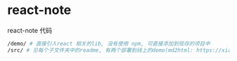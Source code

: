 # react-note
react-note 代码

```sh
/demo/ # 直接引入react 相关的lib, 没有使用 npm, 可直接添加到现存的项目中
/src/ # 见每个子文件夹中的readme, 有两个部署到线上的demo(md2html: https://xiaoyureed.github.io/my/demo/md2html/, todoList: https://xiaoyureed.github.io/my/demo/todo_app/), 可以看看效果
```

